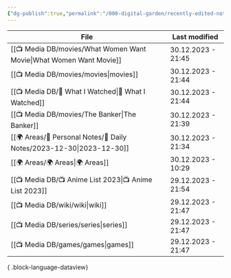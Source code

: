 ```yaml
---
{"dg-publish":true,"permalink":"/000-digital-garden/recently-edited-notes/","dgPassFrontmatter":true,"noteIcon":"3","created":"2023-12-14T09:05:52.599+05:30","updated":"2023-12-14T09:12:44.868+05:30"}
---
```


| File                                                                    | Last modified      |
| ----------------------------------------------------------------------- | ------------------ |
| [[📺 Media DB/movies/What Women Want Movie\|What Women Want Movie]]  | 30.12.2023 - 21:45 |
| [[📺 Media DB/movies/movies\|movies]]                                | 30.12.2023 - 21:44 |
| [[📺 Media DB/👀 What I Watched\|👀 What I Watched]]                 | 30.12.2023 - 21:44 |
| [[📺 Media DB/movies/The Banker\|The Banker]]                        | 30.12.2023 - 21:39 |
| [[🌍 Areas/📧 Personal Notes/📓 Daily Notes/2023-12-30\|2023-12-30]] | 30.12.2023 - 21:34 |
| [[🌍 Areas/🌍 Areas\|🌍 Areas]]                                      | 30.12.2023 - 10:29 |
| [[📺 Media DB/📺 Anime List 2023\|📺 Anime List 2023]]               | 29.12.2023 - 21:54 |
| [[📺 Media DB/wiki/wiki\|wiki]]                                      | 29.12.2023 - 21:47 |
| [[📺 Media DB/series/series\|series]]                                | 29.12.2023 - 21:47 |
| [[📺 Media DB/games/games\|games]]                                   | 29.12.2023 - 21:47 |

{ .block-language-dataview}